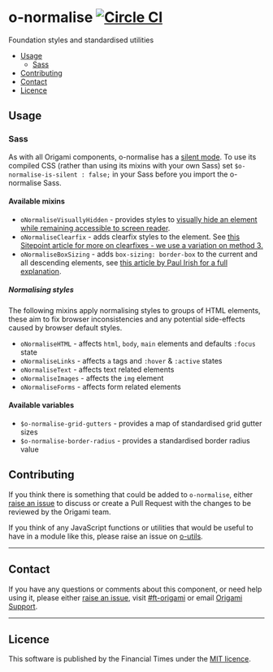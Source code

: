 o-normalise [![Circle CI](https://circleci.com/gh/Financial-Times/o-normalise/tree/master.svg?style=svg)](https://circleci.com/gh/Financial-Times/o-normalise/tree/master)
=================

Foundation styles and standardised utilities

- [Usage](#usage)
	- [Sass](#sass)
- [Contributing](#contributing)
- [Contact](#contact)
- [Licence](#licence)


## Usage

### Sass

As with all Origami components, o-normalise has a [silent mode](http://origami.ft.com/docs/syntax/scss/#silent-styles). To use its compiled CSS (rather than using its mixins with your own Sass) set `$o-normalise-is-silent : false;` in your Sass before you import the o-normalise Sass.

#### Available mixins

- `oNormaliseVisuallyHidden` - provides styles to [visually hide an element while remaining accessible to screen reader](https://snook.ca/archives/html_and_css/hiding-content-for-accessibility).
- `oNormaliseClearfix` - adds clearfix styles to the element. See [this Sitepoint article for more on clearfixes - we use a variation on method 3.](https://www.sitepoint.com/clearing-floats-overview-different-clearfix-methods/)
- `oNormaliseBoxSizing` - adds `box-sizing: border-box` to the current and all descending elements, see [this article by Paul Irish for a full explanation](https://www.paulirish.com/2012/box-sizing-border-box-ftw/).

##### Normalising styles

The following mixins apply normalising styles to groups of HTML elements, these aim to fix browser inconsistencies and any potential side-effects caused by browser default styles.

- `oNormaliseHTML` - affects `html`, `body`, `main` elements and defaults `:focus` state
- `oNormaliseLinks` - affects `a` tags and `:hover` & `:active` states
- `oNormaliseText` - affects text related elements
- `oNormaliseImages` - affects the `img` element
- `oNormaliseForms` - affects form related elements

#### Available variables

- `$o-normalise-grid-gutters` - provides a map of standardised grid gutter sizes
- `$o-normalise-border-radius` - provides a standardised border radius value

## Contributing

If you think there is something that could be added to `o-normalise`, either [raise an issue](https://github.com/Financial-Times/o-normalise/issues) to discuss or create a Pull Request with the changes to be reviewed by the Origami team.

If you think of any JavaScript functions or utilities that would be useful to have in a module like this, please raise an issue on [o-utils](https://github.com/Financial-Times/o-utils/issues).

---

## Contact

If you have any questions or comments about this component, or need help using it, please either [raise an issue](https://github.com/Financial-Times/o-normalise/issues), visit [#ft-origami](https://financialtimes.slack.com/messages/ft-origami/) or email [Origami Support](mailto:origami-support@ft.com).

----

## Licence

This software is published by the Financial Times under the [MIT licence](http://opensource.org/licenses/MIT).
